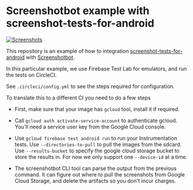
# Screenshotbot example with screenshot-tests-for-android

[![Screenshots](https://screenshotbot.io/badge?org=5fe2d92a7ceb64d41853c231&channel=screenshotbot-example-circleci-test&branch=master)](https://screenshotbot.io/active-run?org=5fe2d92a7ceb64d41853c231&channel=screenshotbot-example-circleci-test&branch=master)

This repository is an example of how to integration
[screenshot-tests-for-android](https://github.com/facebook/screenshot-tests-for-android)
with [Screenshotbot](https://screenshotbot.io).

In this particular example, we use Firebase Test Lab for emulators,
and run the tests on CircleCI.

See `.circleci/config.yml` to see the steps required for
configuration.

To translate this to a different CI you need to do a few steps

* First, make sure that your image has `gcloud` tool, install it if
  required.

* Call `gcloud auth activate-service-account` to authenticate
  gcloud. You'll need a service user key from the Google Cloud
  console.

* Use `gcloud firebase test android run` to run your Instrumentation
  tests. Use `--directories-to-pull` to pull the images from the
  sdcard. Use `--results-bucket` to specify the google cloud storage
  bucket to store the results in. For now we only support one
  `--device-id` at a time.


* The screenshotbot CLI tool can parse the output from the previous
  command. It can figure out where to pull the screenshots from Google
  Cloud Storage, and delete the artifacts so you don't incur charges.
